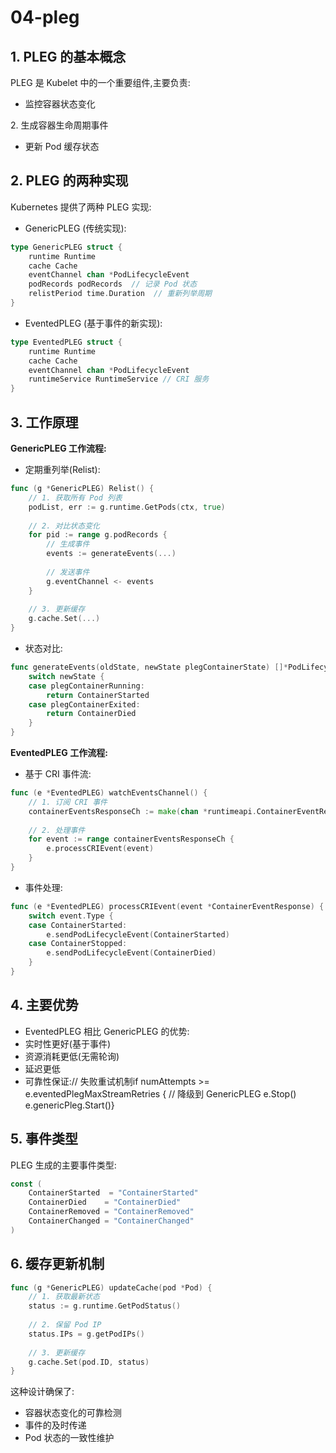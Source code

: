 # 04-pleg

## 1. PLEG 的基本概念

PLEG 是 Kubelet 中的一个重要组件,主要负责:

* 监控容器状态变化

2\. 生成容器生命周期事件

* 更新 Pod 缓存状态

## 2. PLEG 的两种实现

Kubernetes 提供了两种 PLEG 实现:

* GenericPLEG (传统实现):

```go
type GenericPLEG struct {
    runtime Runtime
    cache Cache 
    eventChannel chan *PodLifecycleEvent
    podRecords podRecords  // 记录 Pod 状态
    relistPeriod time.Duration  // 重新列举周期
}
```

* EventedPLEG (基于事件的新实现):

```go
type EventedPLEG struct {
    runtime Runtime
    cache Cache
    eventChannel chan *PodLifecycleEvent 
    runtimeService RuntimeService // CRI 服务
}
```

## 3. 工作原理

**GenericPLEG 工作流程:**

* 定期重列举(Relist):

```go
func (g *GenericPLEG) Relist() {
    // 1. 获取所有 Pod 列表
    podList, err := g.runtime.GetPods(ctx, true)
    
    // 2. 对比状态变化
    for pid := range g.podRecords {
        // 生成事件
        events := generateEvents(...)
        
        // 发送事件
        g.eventChannel <- events
    }
    
    // 3. 更新缓存
    g.cache.Set(...)
}
```

* 状态对比:

```go
func generateEvents(oldState, newState plegContainerState) []*PodLifecycleEvent {
    switch newState {
    case plegContainerRunning:
        return ContainerStarted
    case plegContainerExited:
        return ContainerDied
    }
}
```

**EventedPLEG 工作流程:**

* 基于 CRI 事件流:

```go
func (e *EventedPLEG) watchEventsChannel() {
    // 1. 订阅 CRI 事件
    containerEventsResponseCh := make(chan *runtimeapi.ContainerEventResponse)
    
    // 2. 处理事件
    for event := range containerEventsResponseCh {
        e.processCRIEvent(event)
    }
}
```

* 事件处理:

```go
func (e *EventedPLEG) processCRIEvent(event *ContainerEventResponse) {
    switch event.Type {
    case ContainerStarted:
        e.sendPodLifecycleEvent(ContainerStarted)
    case ContainerStopped:
        e.sendPodLifecycleEvent(ContainerDied)
    }
}
```

## 4. 主要优势

* EventedPLEG 相比 GenericPLEG 的优势:
* 实时性更好(基于事件)
* 资源消耗更低(无需轮询)
* 延迟更低
* 可靠性保证:// 失败重试机制if numAttempts >= e.eventedPlegMaxStreamRetries {    // 降级到 GenericPLEG    e.Stop()    e.genericPleg.Start()}

## 5. 事件类型

PLEG 生成的主要事件类型:

```go
const (
    ContainerStarted  = "ContainerStarted"
    ContainerDied    = "ContainerDied"
    ContainerRemoved = "ContainerRemoved"
    ContainerChanged = "ContainerChanged"
)
```

## 6. 缓存更新机制

```go
func (g *GenericPLEG) updateCache(pod *Pod) {
    // 1. 获取最新状态
    status := g.runtime.GetPodStatus()
    
    // 2. 保留 Pod IP
    status.IPs = g.getPodIPs()
    
    // 3. 更新缓存
    g.cache.Set(pod.ID, status)
}
```

这种设计确保了:

* 容器状态变化的可靠检测
* 事件的及时传递
* Pod 状态的一致性维护
